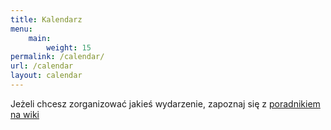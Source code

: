 ```yaml
---
title: Kalendarz
menu:
    main:
        weight: 15
permalink: /calendar/
url: /calendar
layout: calendar
---
```


Jeżeli chcesz zorganizować jakieś wydarzenie, zapoznaj się z [poradnikiem na wiki](https://wiki.hsp.sh/zrob_se_meetup)

